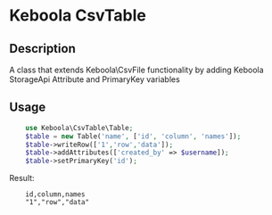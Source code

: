 # Keboola CsvTable

## Description
A class that extends Keboola\CsvFile functionality by adding Keboola StorageApi Attribute and PrimaryKey variables

## Usage

```php
    use Keboola\CsvTable\Table;
	$table = new Table('name', ['id', 'column', 'names']);
    $table->writeRow(['1','row','data']);
    $table->addAttributes(['created_by' => $username]);
    $table->setPrimaryKey('id');
```

Result:

```csv
	id,column,names
	"1","row","data"
```
